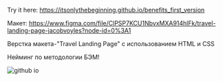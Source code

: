 Try it here: https://itsonlythebeginning.github.io/benefits_first_version

Макет: https://www.figma.com/file/ClPSP7KCU1NbvxMXA914hlFk/travel-landing-page-jacobvoyles?node-id=0%3A1

Верстка макета-"Travel Landing Page" с использованием HTML и CSS

Нейминг по методологии БЭМ!


![github io](https://user-images.githubusercontent.com/107440223/194150454-0e517df2-abc0-4817-a5a9-746fe2ddf608.jpg)
